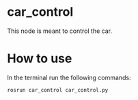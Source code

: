 # car_control
This node is meant to control the car.

# How to use
In the terminal run the following commands:

```bash
rosrun car_control car_control.py
```

